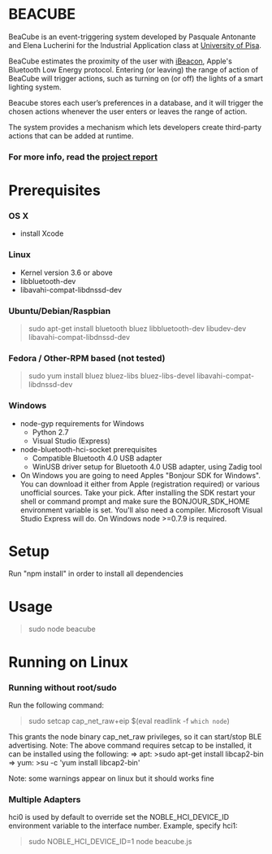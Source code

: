 # BEACUBE #

BeaCube is an event-triggering system developed by Pasquale Antonante and Elena Lucherini for the Industrial Application class at [University of Pisa](https://www.unipi.it/index.php/english).

BeaCube estimates the proximity of the user with [iBeacon](https://developer.apple.com/ibeacon/), Apple's Bluetooth Low Energy protocol. Entering (or leaving) the range of action of BeaCube will trigger actions, such as turning on (or off) the lights of a smart lighting system.

Beacube stores each user’s preferences in a database, and it will trigger the chosen actions whenever the user enters or leaves the range of action.

The system provides a mechanism which lets developers create third-party actions that can be added at runtime.

### For more info, read the [project report](https://elucherini.github.io/assets/pdf/beacube.pdf) ###


# Prerequisites #

### OS X ###
* install Xcode

### Linux ###
* Kernel version 3.6 or above
* libbluetooth-dev
* libavahi-compat-libdnssd-dev

### Ubuntu/Debian/Raspbian ###
>sudo apt-get install bluetooth bluez libbluetooth-dev libudev-dev libavahi-compat-libdnssd-dev

### Fedora / Other-RPM based (not tested) ###
>sudo yum install bluez bluez-libs bluez-libs-devel libavahi-compat-libdnssd-dev

### Windows ###
* node-gyp requirements for Windows
    * Python 2.7
    * Visual Studio (Express)
* node-bluetooth-hci-socket prerequisites
    * Compatible Bluetooth 4.0 USB adapter
    * WinUSB driver setup for Bluetooth 4.0 USB adapter, using Zadig tool
* On Windows you are going to need Apples "Bonjour SDK for Windows". You can download it either from Apple (registration required) or various unofficial sources. Take your pick. After installing the SDK restart your shell or command prompt and make sure the BONJOUR_SDK_HOME environment variable is set. You'll also need a compiler. Microsoft Visual Studio Express will do. On Windows node >=0.7.9 is required.


# Setup #
Run "npm install" in order to install all dependencies

# Usage #
>sudo node beacube

# Running on Linux #

### Running without root/sudo ###
Run the following command:
>sudo setcap cap_net_raw+eip $(eval readlink -f `which node`)

This grants the node binary cap_net_raw privileges, so it can start/stop BLE advertising.
Note: The above command requires setcap to be installed, it can be installed using the following:
=> apt: >sudo apt-get install libcap2-bin
=> yum: >su -c \'yum install libcap2-bin\'

Note: some warnings appear on linux but it should works fine

### Multiple Adapters ###
hci0 is used by default to override set the NOBLE_HCI_DEVICE_ID environment variable to the interface number.
Example, specify hci1:
>sudo NOBLE_HCI_DEVICE_ID=1 node beacube.js